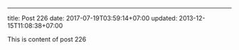 ---
title: Post 226
date: 2017-07-19T03:59:14+07:00
updated: 2013-12-15T11:08:38+07:00

This is content of post 226